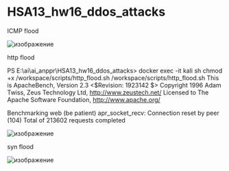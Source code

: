 # HSA13_hw16_ddos_attacks

ICMP flood

![изображение](https://github.com/user-attachments/assets/86e6b1ce-98c3-45c5-aaef-9728688fa7b2)


http flood

PS E:\ai\ai_anppr\HSA13_hw16_ddos_attacks> docker exec -it kali sh
chmod +x /workspace/scripts/http_flood.sh
/workspace/scripts/http_flood.sh
This is ApacheBench, Version 2.3 <$Revision: 1923142 $>
Copyright 1996 Adam Twiss, Zeus Technology Ltd, http://www.zeustech.net/
Licensed to The Apache Software Foundation, http://www.apache.org/

Benchmarking web (be patient)
apr_socket_recv: Connection reset by peer (104)
Total of 213602 requests completed

![изображение](https://github.com/user-attachments/assets/f48933ee-93ca-4124-9b19-9ee8f0b514ca)



syn flood

![изображение](https://github.com/user-attachments/assets/aff704d2-beb1-4aeb-afe6-22e0a087df42)
